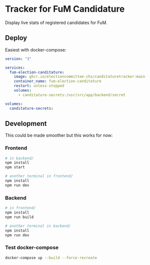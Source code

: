 # Tracker for FuM Candidature
Display live stats of registered candidates for FuM.

## Deploy
Easiest with docker-compose:

```yml
version: "3"

services:
  fum-election-canditature:
    image: ghcr.io/electioncommittee-chs/canditaturetracker:main
    container_name: fum-election-canditature
    restart: unless-stopped
    volumes:
      - canditature-secrets:/usr/src/app/backend/secret

volumes:
  canditature-secrets:
```

## Development

This could be made smoother but this works for now:

### Frontend

```sh
# in backend/
npm install
npm start

# another terminal in frontend/
npm install
npm run dev
```

### Backend

```sh
# in frontend/
npm install
npm run build

# another terminal in backend/
npm install
npm run dev
```

### Test docker-compose

```sh
docker-compose up --build --force-recreate
```
